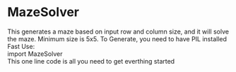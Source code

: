 # MazeSolver
This generates a maze based on input row and column size, and it will solve the maze. Minimum size is 5x5. To Generate, you need to have PIL installed
<br>
Fast Use:
<br>
import MazeSolver
<br>
This one line code is all you need to get everthing started
